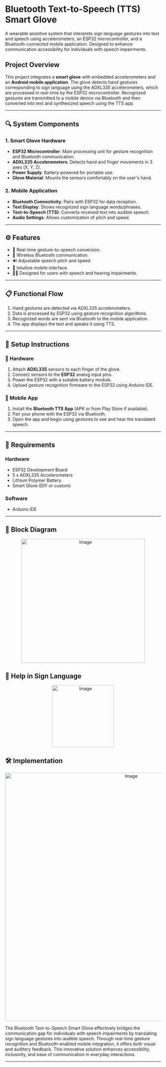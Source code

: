 #  Bluetooth Text-to-Speech (TTS) Smart Glove

A wearable assistive system that interprets sign language gestures into text and speech using accelerometers, an ESP32 microcontroller, and a Bluetooth-connected mobile application. Designed to enhance communication accessibility for individuals with speech impairments.

##  Project Overview

This project integrates a **smart glove** with embedded accelerometers and an **Android mobile application**. The glove detects hand gestures corresponding to sign language using the ADXL335 accelerometers, which are processed in real-time by the ESP32 microcontroller. Recognized gestures are transmitted to a mobile device via Bluetooth and then converted into text and synthesized speech using the TTS app.

---

## 🔍 System Components

### 1. Smart Glove Hardware
- **ESP32 Microcontroller**: Main processing unit for gesture recognition and Bluetooth communication.
- **ADXL335 Accelerometers**: Detects hand and finger movements in 3 axes (X, Y, Z).
- **Power Supply**: Battery-powered for portable use.
- **Glove Material**: Mounts the sensors comfortably on the user's hand.

### 2. Mobile Application
- **Bluetooth Connectivity**: Pairs with ESP32 for data reception.
- **Text Display**: Shows recognized sign language words/phrases.
- **Text-to-Speech (TTS)**: Converts received text into audible speech.
- **Audio Settings**: Allows customization of pitch and speed.

---

## ⚙️ Features

- 🔄 Real-time gesture-to-speech conversion.
- 🔗 Wireless Bluetooth communication.
- 🔊 Adjustable speech pitch and speed.
- 📲 Intuitive mobile interface.
- 👨‍🦯 Designed for users with speech and hearing impairments.

---

## 📋 Functional Flow

1. Hand gestures are detected via ADXL335 accelerometers.
2. Data is processed by ESP32 using gesture recognition algorithms.
3. Recognized words are sent via Bluetooth to the mobile application.
4. The app displays the text and speaks it using TTS.

---

## 🔧 Setup Instructions

### 🧤 Hardware
1. Attach **ADXL335** sensors to each finger of the glove.
2. Connect sensors to the **ESP32** analog input pins.
3. Power the ESP32 with a suitable battery module.
4. Upload gesture recognition firmware to the ESP32 using Arduino IDE.

### 📱 Mobile App
1. Install the **Bluetooth TTS App** (APK or from Play Store if available).
2. Pair your phone with the ESP32 via Bluetooth.
3. Open the app and begin using gestures to see and hear the translated speech.

---

## 🔩 Requirements

### Hardware
- ESP32 Development Board
- 5 x ADXL335 Accelerometers
- Lithium Polymer Battery
- Smart Glove (DIY or custom)

### Software
- Arduino IDE
  
---

##  🔷 Block Diagram
<p align="center">
  <img src="https://github.com/user-attachments/assets/94510f71-ef3f-4e18-87fa-b03097a1bb3f" alt="Image" width="400">
</p>

## 💬 Help in Sign Language
<p align="center">
  <img src="https://github.com/user-attachments/assets/55b9bf46-673f-4092-b277-b89e62cec74c" alt="Image" width="200">
</p>

## 🛠️ Implementation
<p align="center">
  <img src="https://github.com/user-attachments/assets/4409bf48-4e46-44a5-98ca-991d64f16717" alt="Image" width="800">
</p>

The Bluetooth Text-to-Speech Smart Glove effectively bridges the communication gap for individuals with speech impairments by translating sign language gestures into audible speech. Through real-time gesture recognition and Bluetooth-enabled mobile integration, it offers both visual and auditory feedback. This innovative solution enhances accessibility, inclusivity, and ease of communication in everyday interactions.

---
